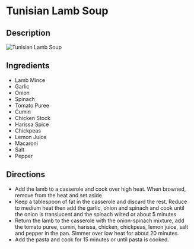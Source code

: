 # Tunisian Lamb Soup

## Description
![Tunisian Lamb Soup](https://www.themealdb.com/images/media/meals/t8mn9g1560460231.jpg "Tunisian Lamb Soup")

## Ingredients
- Lamb Mince
- Garlic
- Onion
- Spinach
- Tomato Puree
- Cumin
- Chicken Stock
- Harissa Spice
- Chickpeas
- Lemon Juice
- Macaroni
- Salt
- Pepper

## Directions
- Add the lamb to a casserole and cook over high heat. When browned, remove from the heat and set aside
- Keep a tablespoon of fat in the casserole and discard the rest. Reduce to medium heat then add the garlic, onion and spinach and cook until the onion is translucent and the spinach wilted or about 5 minutes
- Return the lamb to the casserole with the onion-spinach mixture, add the tomato puree, cumin, harissa, chicken, chickpeas, lemon juice, salt and pepper in the pan. Simmer over low heat for about 20 minutes
- Add the pasta and cook for 15 minutes or until pasta is cooked.
